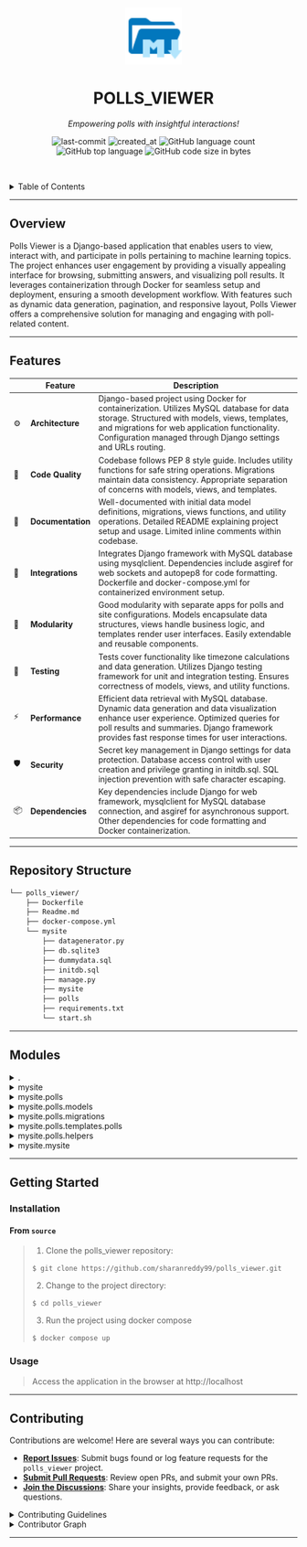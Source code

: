 <p align="center">
  <img src="https://raw.githubusercontent.com/PKief/vscode-material-icon-theme/ec559a9f6bfd399b82bb44393651661b08aaf7ba/icons/folder-markdown-open.svg" width="100" alt="project-logo">
</p>
<p align="center">
    <h1 align="center">POLLS_VIEWER</h1>
</p>
<p align="center">
    <em>Empowering polls with insightful interactions!</em>
</p>
<p align="center">
	<img src="https://img.shields.io/github/commit-activity/m/sharanreddy99/polls_viewer" alt="last-commit">
	<img src="https://img.shields.io/github/created-at/sharanreddy99/polls_viewer" alt="created_at">
   <img alt="GitHub language count" src="https://img.shields.io/github/languages/count/sharanreddy99/polls_viewer">
   <img alt="GitHub top language" src="https://img.shields.io/github/languages/top/sharanreddy99/polls_viewer">
   <img alt="GitHub code size in bytes" src="https://img.shields.io/github/languages/code-size/sharanreddy99/polls_viewer">

</p>
<p align="center">
	<!-- default option, no dependency badges. -->
</p>

<br><!-- TABLE OF CONTENTS -->
<details>
  <summary>Table of Contents</summary><br>

- [ Overview](#-overview)
- [ Features](#-features)
- [ Repository Structure](#-repository-structure)
- [ Modules](#-modules)
- [ Getting Started](#-getting-started)
  - [ Installation](#-installation)
  - [ Usage](#-usage)
- [ Project Roadmap](#-project-roadmap)
- [ Contributing](#-contributing)
</details>
<hr>

##  Overview

Polls Viewer is a Django-based application that enables users to view, interact with, and participate in polls pertaining to machine learning topics. The project enhances user engagement by providing a visually appealing interface for browsing, submitting answers, and visualizing poll results. It leverages containerization through Docker for seamless setup and deployment, ensuring a smooth development workflow. With features such as dynamic data generation, pagination, and responsive layout, Polls Viewer offers a comprehensive solution for managing and engaging with poll-related content.

---

##  Features

|    |   Feature         | Description |
|----|-------------------|---------------------------------------------------------------|
| ⚙️  | **Architecture**  | Django-based project using Docker for containerization. Utilizes MySQL database for data storage. Structured with models, views, templates, and migrations for web application functionality. Configuration managed through Django settings and URLs routing. |
| 🔩 | **Code Quality**  | Codebase follows PEP 8 style guide. Includes utility functions for safe string operations. Migrations maintain data consistency. Appropriate separation of concerns with models, views, and templates. |
| 📄 | **Documentation** | Well-documented with initial data model definitions, migrations, views functions, and utility operations. Detailed README explaining project setup and usage. Limited inline comments within codebase. |
| 🔌 | **Integrations**  | Integrates Django framework with MySQL database using mysqlclient. Dependencies include asgiref for web sockets and autopep8 for code formatting. Dockerfile and docker-compose.yml for containerized environment setup. |
| 🧩 | **Modularity**    | Good modularity with separate apps for polls and site configurations. Models encapsulate data structures, views handle business logic, and templates render user interfaces. Easily extendable and reusable components. |
| 🧪 | **Testing**       | Tests cover functionality like timezone calculations and data generation. Utilizes Django testing framework for unit and integration testing. Ensures correctness of models, views, and utility functions. |
| ⚡️  | **Performance**   | Efficient data retrieval with MySQL database. Dynamic data generation and data visualization enhance user experience. Optimized queries for poll results and summaries. Django framework provides fast response times for user interactions. |
| 🛡️ | **Security**      | Secret key management in Django settings for data protection. Database access control with user creation and privilege granting in initdb.sql. SQL injection prevention with safe character escaping. |
| 📦 | **Dependencies**  | Key dependencies include Django for web framework, mysqlclient for MySQL database connection, and asgiref for asynchronous support. Other dependencies for code formatting and Docker containerization. |

---

##  Repository Structure

```sh
└── polls_viewer/
    ├── Dockerfile
    ├── Readme.md
    ├── docker-compose.yml
    └── mysite
        ├── datagenerator.py
        ├── db.sqlite3
        ├── dummydata.sql
        ├── initdb.sql
        ├── manage.py
        ├── mysite
        ├── polls
        ├── requirements.txt
        └── start.sh
```

---

##  Modules

<details closed><summary>.</summary>

| File                                                                                                   | Summary                                                                                                                                                                                                                                                                   |
| ---                                                                                                    | ---                                                                                                                                                                                                                                                                       |
| [Dockerfile](https://github.com/sharanreddy99/polls_viewer.git/blob/master/Dockerfile)                 | Builds a Python environment for the Django project in the polls_viewer repository container. Includes necessary dependencies, sets up a virtual environment, and defines the start command.                                                                               |
| [docker-compose.yml](https://github.com/sharanreddy99/polls_viewer.git/blob/master/docker-compose.yml) | Defines services for MySQL database and Django app in a containerized environment. Configures database settings and links Django app to the database. Exposes app on specified port. Optimizes development workflow by automating environment setup using Docker Compose. |

</details>

<details closed><summary>mysite</summary>

| File                                                                                                      | Summary                                                                                                                                                                                                                                                      |
| ---                                                                                                       | ---                                                                                                                                                                                                                                                          |
| [requirements.txt](https://github.com/sharanreddy99/polls_viewer.git/blob/master/mysite/requirements.txt) | Lists required Python packages for the Django project in the requirements.txt file. Essential for orchestrating dependencies and ensuring smooth integration with the project's architecture.                                                                |
| [dummydata.sql](https://github.com/sharanreddy99/polls_viewer.git/blob/master/mysite/dummydata.sql)       | Populate the database with dummy poll data related to machine learning questions and choices for the polls viewer application.                                                                                                                               |
| [start.sh](https://github.com/sharanreddy99/polls_viewer.git/blob/master/mysite/start.sh)                 | Initiates MySQL connection, migrates database schema, and runs a Django server. Executes data generation if allowed. Monitors MySQL availability before proceeding.                                                                                          |
| [db.sqlite3](https://github.com/sharanreddy99/polls_viewer.git/blob/master/mysite/db.sqlite3)             | Manages the database for the polling viewer web app, storing essential data for user interactions. Key component in persisting and retrieving user-generated content within the mysite directory of the repository.                                          |
| [datagenerator.py](https://github.com/sharanreddy99/polls_viewer.git/blob/master/mysite/datagenerator.py) | Generates, inserts, displays data using database creds. Deletes all existing data and executes SQL files. Flexible input options available via command-line arguments for various operations. Dynamic data generation for polls and choices in the database. |
| [initdb.sql](https://github.com/sharanreddy99/polls_viewer.git/blob/master/mysite/initdb.sql)             | Sets up MySQL database for the polls application by creating a user, granting privileges, flushing privileges, and creating the pollsdb database.                                                                                                            |
| [manage.py](https://github.com/sharanreddy99/polls_viewer.git/blob/master/mysite/manage.py)               | Runs Django administrative tasks by setting environment variables and executing management commands. Central to Django project setup and management, ensuring proper functioning within the broader repository structure.                                    |

</details>

<details closed><summary>mysite.polls</summary>

| File                                                                                            | Summary                                                                                                                                                                                                                                            |
| ---                                                                                             | ---                                                                                                                                                                                                                                                |
| [tests.py](https://github.com/sharanreddy99/polls_viewer.git/blob/master/mysite/polls/tests.py) | Ensures was_published_recently() returns correct values for future, old, and recent questions using timezone calculations. Maintains data integrity for poll questions within the Django app structure.                                            |
| [urls.py](https://github.com/sharanreddy99/polls_viewer.git/blob/master/mysite/polls/urls.py)   | Defines URL patterns for the polls app views like index, summary, detail, results, and vote within the Django project's architecture.                                                                                                              |
| [views.py](https://github.com/sharanreddy99/polls_viewer.git/blob/master/mysite/polls/views.py) | Retrieves, filters, and paginates questions based on search criteria.-Retrieves details and voting results for a specific question.-Records user votes and updates the database.-Generates a summary of questions, votes, and most voted question. |
| [apps.py](https://github.com/sharanreddy99/polls_viewer.git/blob/master/mysite/polls/apps.py)   | Defines the configuration for the polls app, specifying default database settings. Organizes and manages the polls app functionality within the Django project in the parent repository.                                                           |
| [admin.py](https://github.com/sharanreddy99/polls_viewer.git/blob/master/mysite/polls/admin.py) | Registers Question and Choice models in Django admin panel. Integrates with the parent repositorys Django project to enable management of poll-related data.                                                                                       |

</details>

<details closed><summary>mysite.polls.models</summary>

| File                                                                                                   | Summary                                                                                                                                                                                                                                      |
| ---                                                                                                    | ---                                                                                                                                                                                                                                          |
| [polls.py](https://github.com/sharanreddy99/polls_viewer.git/blob/master/mysite/polls/models/polls.py) | Defines database models for a poll app. Questions have text and publication dates with a recent-publishing check. Choices have text, vote count, and a foreign key to questions. Enables data storage and retrieval in the Django framework. |

</details>

<details closed><summary>mysite.polls.migrations</summary>

| File                                                                                                                                                     | Summary                                                                                                                                                                                                                                                 |
| ---                                                                                                                                                      | ---                                                                                                                                                                                                                                                     |
| [0002_alter_question_pub_date.py](https://github.com/sharanreddy99/polls_viewer.git/blob/master/mysite/polls/migrations/0002_alter_question_pub_date.py) | Updates pub date field to DateField in the Django polls model. Maintains data consistency for questions' publishing dates. A critical migration for ensuring accurate question timestamps in the polls viewer application.                              |
| [0001_initial.py](https://github.com/sharanreddy99/polls_viewer.git/blob/master/mysite/polls/migrations/0001_initial.py)                                 | Defines initial data model structure for the polls app, creating Question and Choice models with their respective fields and relationships. Sets up a foundation for managing and displaying poll questions with choices in the Django web application. |

</details>

<details closed><summary>mysite.polls.templates.polls</summary>

| File                                                                                                                    | Summary                                                                                                                                                                                                                                                         |
| ---                                                                                                                     | ---                                                                                                                                                                                                                                                             |
| [detail.html](https://github.com/sharanreddy99/polls_viewer.git/blob/master/mysite/polls/templates/polls/detail.html)   | Defines user interface for submitting poll answers with question details, options, and error handling. Renders content within the base HTML structure, enabling interactive voting functionality.                                                               |
| [base.html](https://github.com/sharanreddy99/polls_viewer.git/blob/master/mysite/polls/templates/polls/base.html)       | Creates a responsive layout for Polls Viewer, integrating Bootstrap 5 components and jQuery scripts. Displays a navigation bar, search functionality, and interactive charts using Chart.js. Enhances user experience with dynamic content loading and styling. |
| [results.html](https://github.com/sharanreddy99/polls_viewer.git/blob/master/mysite/polls/templates/polls/results.html) | Renders a dynamic chart display with user interaction options. Displays poll results visually, allows for voting, and handles the frontend graph rendering logic. Enhances user engagement within the polls Viewer repositorys web application.                 |
| [index.html](https://github.com/sharanreddy99/polls_viewer.git/blob/master/mysite/polls/templates/polls/index.html)     | Renders paginated polls with links to answer and view results-Handles case where no polls are available-Dynamically updates pagination based on total poll count-Implements JavaScript for pagination functionality                                             |
| [summary.html](https://github.com/sharanreddy99/polls_viewer.git/blob/master/mysite/polls/templates/polls/summary.html) | Generates dynamic summary data visualization for poll questions and votes, with a pie chart displaying distribution. Displays total questions, votes, and the most voted question.                                                                              |

</details>

<details closed><summary>mysite.polls.helpers</summary>

| File                                                                                                    | Summary                                                                                                                                                                                               |
| ---                                                                                                     | ---                                                                                                                                                                                                   |
| [utils.py](https://github.com/sharanreddy99/polls_viewer.git/blob/master/mysite/polls/helpers/utils.py) | Enables integer conversion from strings with a default value and ensures safe escaping of characters within a string. Crucial for cleaning and processing user inputs in the Polls Viewer repository. |

</details>

<details closed><summary>mysite.mysite</summary>

| File                                                                                                   | Summary                                                                                                                                                                                                                                                           |
| ---                                                                                                    | ---                                                                                                                                                                                                                                                               |
| [wsgi.py](https://github.com/sharanreddy99/polls_viewer.git/blob/master/mysite/mysite/wsgi.py)         | Exposes the WSGI callable for the mysite project, enabling deployment with Django. Sets the DJANGO_SETTINGS_MODULE and initializes the application using get_wsgi_application.                                                                                    |
| [urls.py](https://github.com/sharanreddy99/polls_viewer.git/blob/master/mysite/mysite/urls.py)         | Routes URLs to views using Django framework. Configures urlpatterns for various views, including admin panel, polls app, and a redirect to the polls page. Crucial for defining web page navigation within the repository.                                        |
| [settings.py](https://github.com/sharanreddy99/polls_viewer.git/blob/master/mysite/mysite/settings.py) | Defines Django settings for the mysite project, including database configuration and middleware setup. Manages secret key, debug mode, and internationalization settings. Ensures secure and efficient web application functionality within the Django framework. |
| [asgi.py](https://github.com/sharanreddy99/polls_viewer.git/blob/master/mysite/mysite/asgi.py)         | Exports an ASGI callable as application for the mysite project. Configures Django settings and retrieves ASGI application. Facilitates Django deployment with ASGI protocol support.                                                                              |

</details>

---

##  Getting Started

###  Installation

<h4>From <code>source</code></h4>

> 1. Clone the polls_viewer repository:
>
> ```console
> $ git clone https://github.com/sharanreddy99/polls_viewer.git
> ```
>
> 2. Change to the project directory:
> ```console
> $ cd polls_viewer
> ```
>
> 3. Run the project using docker compose
> ```console
> $ docker compose up
> ```

###  Usage


> Access the application in the browser at http://localhost

---


##  Contributing

Contributions are welcome! Here are several ways you can contribute:

- **[Report Issues](https://github.com/sharanreddy99/polls_viewer.git/issues)**: Submit bugs found or log feature requests for the `polls_viewer` project.
- **[Submit Pull Requests](https://github.com/sharanreddy99/polls_viewer.git/blob/main/CONTRIBUTING.md)**: Review open PRs, and submit your own PRs.
- **[Join the Discussions](https://github.com/sharanreddy99/polls_viewer.git/discussions)**: Share your insights, provide feedback, or ask questions.

<details closed>
<summary>Contributing Guidelines</summary>

1. **Fork the Repository**: Start by forking the project repository to your github account.
2. **Clone Locally**: Clone the forked repository to your local machine using a git client.
   ```sh
   git clone https://github.com/sharanreddy99/polls_viewer.git
   ```
3. **Create a New Branch**: Always work on a new branch, giving it a descriptive name.
   ```sh
   git checkout -b new-feature-x
   ```
4. **Make Your Changes**: Develop and test your changes locally.
5. **Commit Your Changes**: Commit with a clear message describing your updates.
   ```sh
   git commit -m 'Implemented new feature x.'
   ```
6. **Push to github**: Push the changes to your forked repository.
   ```sh
   git push origin new-feature-x
   ```
7. **Submit a Pull Request**: Create a PR against the original project repository. Clearly describe the changes and their motivations.
8. **Review**: Once your PR is reviewed and approved, it will be merged into the main branch. Congratulations on your contribution!
</details>

<details closed>
<summary>Contributor Graph</summary>
<br>
<p align="center">
   <a href="https://github.com/sharanreddy99/polls_viewer.git/graphs/contributors">
      <img src="https://contrib.rocks/image?repo=sharanreddy99/polls_viewer">
   </a>
</p>
</details>

---
